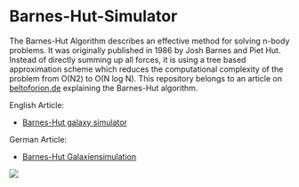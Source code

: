 # Barnes-Hut-Simulator

The Barnes-Hut Algorithm describes an effective method for solving n-body problems. It was originally published in 1986 by Josh Barnes and Piet Hut. Instead of directly summing up all forces, it is using a tree based approximation scheme which reduces the computational complexity of the problem from O(N2) to O(N log N). This repository belongs to an article on [beltoforion.de](https://beltoforion.de/en) explaining the Barnes-Hut algorithm. 

English Article:
* [Barnes-Hut galaxy simulator](https://beltoforion.de/en/barnes-hut-galaxy-simulator/)

German Article:
* [Barnes-Hut Galaxiensimulation](https://beltoforion.de/de/barnes-hut-galaxiensimulation/)

![](https://beltoforion.de/en/barnes-hut-galaxy-simulator/images/anim.gif)
